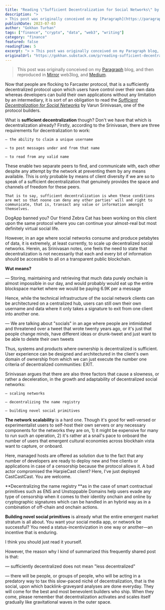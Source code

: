 ```yaml
---
title: "Reading \"Sufficient Decentralization for Social Networks\" by Srinivasan"
description: ">
> This post was originally conceived on my [Paragraph](https://paragraph."
publishDate: 2023-07-03
author: "Gokhan Turhan"
tags: ["finance", "crypto", "data", "web3", "writing"]
category: "finance"
featured: false
readingTime: 5
excerpt: "> > This post was originally conceived on my Paragraph blog, and then reproduced in Mirror"
originalUrl: "https://gokhan.substack.com/p/reading-sufficient-decentralization-for-social-networks-by-srinivasan"
---
```


>
> This post was originally conceived on my [Paragraph](https://paragraph.xyz/@gokhan/sufficient-decentralization) blog, and then reproduced in [Mirror](https://gokhan.mirror.xyz/tg9dSyt8KNVCYw-dS6cYOAKd40QmnL6gtbN4oknxLgM) web3log, and [Medium](https://0xgokhan.medium.com/reading-sufficient-decentralization-for-social-networks-by-srinivasan-a97f27b87fb6).
>

Now that people are flocking to Farcaster protocol, that is a sufficiently decentralized protocol upon which users have control over their own data whereas developers can build their own applications without any limitation by an intermediary, it is sort of an obligation to read the *[Sufficient Decentralization for Social Networks](https://www.varunsrinivasan.com/2022/01/11/sufficient-decentralization-for-social-networks)* by Varun Srinivasan, one of the protocol builders.

What is **sufficient decentralization** though? Don't we have that which is decentralization already? Firstly, according to the Srinivasan, there are three requirements for decentralization to work:

`— the ability to claim a unique username`

`— to post messages under and from that name`

`— to read from any valid name`

These enable two separate peers to find, and communicate with, each other despite any attempt by the network at preventing them by any means available. This is only probable by means of client diversity if we are so to speak of a sufficient decentralization that genuinely provides the space and channels of freedom for these peers.

`That is to say, sufficient decentralization is when these conditions are met so that noone can deny any other parties' will and right to communicate, that is, transact any value or information amongst themselves.`

DogApp banned you? Our friend Zebra Cat has been working on this client upon the same protocol where you can continue your almost-real but most definitely virtual social life.

However, in an age where social networks consume and produce petabytes of data, it is extremely, at least currently, to scale up decentralized social networks. Herein, as Srinivasan notes, one feels the need to state that decentralization is not necessarily that each and every bit of information should be accessible to all on a transparent public blockchain.

**Wut means?**

— Storing, maintaining and retrieving that much data purely onchain is almost impossible in our day, and would probably would eat up the entire blockspace market where we would be paying 6.9K per a message

Hence, while the technical infrastructure of the social network clients can be architectured on a centralized hub, users can still own their own username and data where it only takes a signature to exit from one client into another one.

— We are talking about "socials" in an age where people are intimidated and threatened over a tweet that wrote twenty years ago, or it's just that people change minds, have different ideas or drunk-tweet and just want to be able to delete their own tweets

Thus, systems and products where ownership is decentralized is sufficient. User experience can be designed and architectured in the client's own domain of ownership from which we can just execute the number one criteria of decentralized communities: EXIT.

Srinivasan argues that there are also three factors that cause a slowness, or rather a deceleration, in the growth and adaptability of decentralized social networks:

`— scaling networks`

`— decentralizing the name registry`

`— building novel social primitives`

**The network scalability** is a hard one. Though it's good for well-versed or experimentalist users to self-host their own servers or any necessary components for the networks they are on, 1) it might be expensive for many to run such an operation, 2) it's rather at a snail's pace to onboard the number of users that emergent cultural economies across blockhain vista want to capture, or onboard.

Here, managed hosts are offered as solution due to the fact that any number of developers are ready to deploy new and free clients or applications in case of a censorship because the protocol allows it. A bad actor compromised the HarpieCast client? Here, I've just deployed CastCastCast. You are welcome.

**Decentralizing the name registry **as in the case of smart contractual primitives such as ENS and Unstoppable Domains help users evade any type of censorship when it comes to their identity onchain and online by cryptographic signatures which can be handled in an hybrid way as in a combination of off-chain and onchain actions.

**Building novel social primitives** is already what the entire emergent market stratum is all about. You want your social media app, or network be successful? You need a status-incentivization in one way or another—an incentive that is enduring.

I think you should just read it yourself.

However, the reason why I kind of summarized this frequently shared post is that:

— sufficiently decentralized does not mean "less decentralized"

— there will be people, or groups of people, who will be acting in a predatory way to tax this slow-paced niché of decentralization, that is the social, upon which backlink-graveyard analyses are done everyday. They will come for the best and most benevolent builders who ship. When they come, please remember that decentralization activates and scales itself gradually like gravitational waves in the outer space.